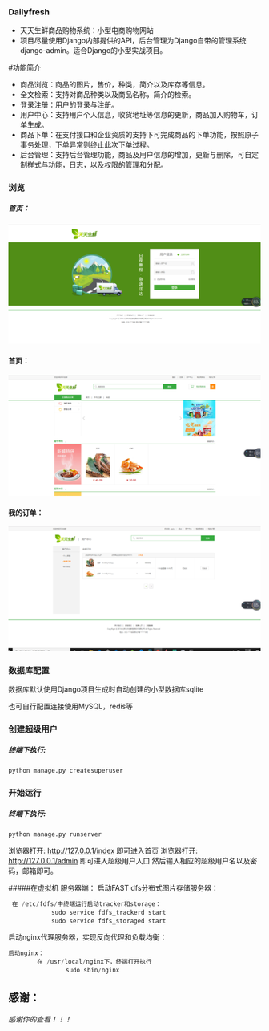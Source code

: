 ### Dailyfresh

- 天天生鲜商品购物系统：小型电商购物网站
- 项目尽量使用Django内部提供的API，后台管理为Django自带的管理系统django-admin。适合Django的小型实战项目。

#功能简介

- 商品浏览：商品的图片，售价，种类，简介以及库存等信息。
- 全文检索：支持对商品种类以及商品名称，简介的检索。
- 登录注册：用户的登录与注册。
- 用户中心：支持用户个人信息，收货地址等信息的更新，商品加入购物车，订单生成。
- 商品下单：在支付接口和企业资质的支持下可完成商品的下单功能，按照原子事务处理，下单异常则终止此次下单过程。
- 后台管理：支持后台管理功能，商品及用户信息的增加，更新与删除，可自定制样式与功能，日志，以及权限的管理和分配。



### 浏览

##### 首页：

![](./登陆.PNG)

#### 首页：

![](./首页.PNG)

#### 我的订单：

![](./我的订单.PNG)



### 数据库配置
数据库默认使用Django项目生成时自动创建的小型数据库sqlite

也可自行配置连接使用MySQL，redis等
### 创建超级用户
##### 终端下执行:
```python
python manage.py createsuperuser
```
### 开始运行
##### 终端下执行:
```python
python manage.py runserver
```
浏览器打开: http://127.0.0.1/index 即可进入首页
浏览器打开: http://127.0.0.1/admin 即可进入超级用户入口
然后输入相应的超级用户名以及密码，邮箱即可。

#####在虚拟机 服务器端：
启动FAST dfs分布式图片存储服务器：
```python
 在 /etc/fdfs/中终端运行启动tracker和storage：
            sudo service fdfs_trackerd start
            sudo service fdfs_storaged start
```
启动nginx代理服务器，实现反向代理和负载均衡：
```python
启动nginx：
		在 /usr/local/nginx下，终端打开执行 
				sudo sbin/nginx
```
##  感谢：
###### 感谢你的查看！！！
